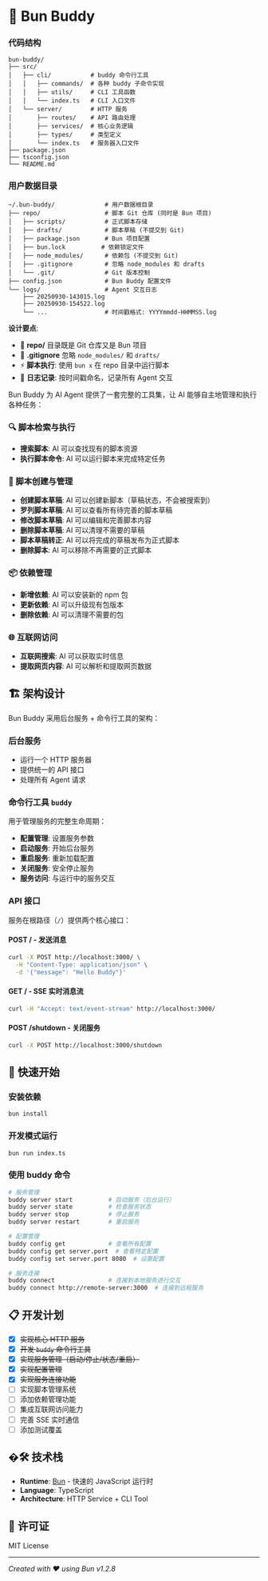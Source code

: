 # 🤖 Bun Buddy

### 代码结构
```
bun-buddy/
├── src/
│   ├── cli/           # buddy 命令行工具
│   │   ├── commands/  # 各种 buddy 子命令实现
│   │   ├── utils/     # CLI 工具函数
│   │   └── index.ts   # CLI 入口文件
│   └── server/        # HTTP 服务
│       ├── routes/    # API 路由处理
│       ├── services/  # 核心业务逻辑
│       ├── types/     # 类型定义
│       └── index.ts   # 服务器入口文件
├── package.json
├── tsconfig.json
└── README.md
```

### 用户数据目录
```
~/.bun-buddy/              # 用户数据根目录
├── repo/                  # 脚本 Git 仓库 (同时是 Bun 项目)
│   ├── scripts/           # 正式脚本存储
│   ├── drafts/            # 脚本草稿 (不提交到 Git)
│   ├── package.json       # Bun 项目配置
│   ├── bun.lock          # 依赖锁定文件
│   ├── node_modules/      # 依赖包 (不提交到 Git)
│   ├── .gitignore         # 忽略 node_modules 和 drafts
│   └── .git/              # Git 版本控制
├── config.json            # Bun Buddy 配置文件
└── logs/                  # Agent 交互日志
    ├── 20250930-143015.log
    ├── 20250930-154522.log
    └── ...                # 时间戳格式: YYYYmmdd-HHMMSS.log
```

**设计要点**:
- 📁 **repo/** 目录既是 Git 仓库又是 Bun 项目
- 🚫 **.gitignore** 忽略 `node_modules/` 和 `drafts/` 
- ⚡ **脚本执行**: 使用 `bun x` 在 repo 目录中运行脚本
- 📝 **日志记录**: 按时间戳命名，记录所有 Agent 交互

Bun Buddy 为 AI Agent 提供了一套完整的工具集，让 AI 能够自主地管理和执行各种任务：

### 🔍 脚本检索与执行
- **搜索脚本**: AI 可以查找现有的脚本资源
- **执行脚本命令**: AI 可以运行脚本来完成特定任务

### 📝 脚本创建与管理
- **创建脚本草稿**: AI 可以创建新脚本（草稿状态，不会被搜索到）
- **罗列脚本草稿**: AI 可以查看所有待完善的脚本草稿
- **修改脚本草稿**: AI 可以编辑和完善脚本内容
- **删除脚本草稿**: AI 可以清理不需要的草稿
- **脚本草稿转正**: AI 可以将完成的草稿发布为正式脚本
- **删除脚本**: AI 可以移除不再需要的正式脚本

### 📦 依赖管理
- **新增依赖**: AI 可以安装新的 npm 包
- **更新依赖**: AI 可以升级现有包版本
- **删除依赖**: AI 可以清理不需要的包

### 🌐 互联网访问
- **互联网搜索**: AI 可以获取实时信息
- **提取网页内容**: AI 可以解析和提取网页数据

## 🏗️ 架构设计

Bun Buddy 采用后台服务 + 命令行工具的架构：

### 后台服务
- 运行一个 HTTP 服务器
- 提供统一的 API 接口
- 处理所有 Agent 请求

### 命令行工具 `buddy`
用于管理服务的完整生命周期：
- **配置管理**: 设置服务参数
- **启动服务**: 开始后台服务
- **重启服务**: 重新加载配置
- **关闭服务**: 安全停止服务
- **服务访问**: 与运行中的服务交互

### API 接口
服务在根路径（`/`）提供两个核心接口：

#### POST / - 发送消息
```bash
curl -X POST http://localhost:3000/ \
  -H "Content-Type: application/json" \
  -d '{"message": "Hello Buddy"}'
```

#### GET / - SSE 实时消息流
```bash
curl -H "Accept: text/event-stream" http://localhost:3000/
```

#### POST /shutdown - 关闭服务
```bash
curl -X POST http://localhost:3000/shutdown
```

## 🚀 快速开始

### 安装依赖
```bash
bun install
```

### 开发模式运行
```bash
bun run index.ts
```

### 使用 buddy 命令
```bash
# 服务管理
buddy server start          # 启动服务（后台运行）
buddy server state          # 检查服务状态
buddy server stop           # 停止服务
buddy server restart        # 重启服务

# 配置管理
buddy config get            # 查看所有配置
buddy config get server.port  # 查看特定配置
buddy config set server.port 8080  # 设置配置

# 服务连接
buddy connect               # 连接到本地服务进行交互
buddy connect http://remote-server:3000  # 连接到远程服务
```

## 📋 开发计划

- [x] ~~实现核心 HTTP 服务~~
- [x] ~~开发 `buddy` 命令行工具~~
- [x] ~~实现服务管理（启动/停止/状态/重启）~~
- [x] ~~实现配置管理~~
- [x] ~~实现服务连接功能~~
- [ ] 实现脚本管理系统
- [ ] 添加依赖管理功能
- [ ] 集成互联网访问能力
- [ ] 完善 SSE 实时通信
- [ ] 添加测试覆盖

## �🛠️ 技术栈

- **Runtime**: [Bun](https://bun.sh) - 快速的 JavaScript 运行时
- **Language**: TypeScript
- **Architecture**: HTTP Service + CLI Tool

## 📄 许可证

MIT License

---

*Created with ❤️ using Bun v1.2.8*
